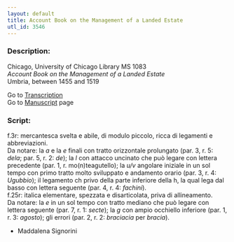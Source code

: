 ```yaml
---
layout: default
title: Account Book on the Management of a Landed Estate
utl_id: 3546
---
```


###  Description:

Chicago, University of Chicago Library MS 1083<br>
_Account Book on the Management of a Landed Estate_<br>
Umbria, between 1455 and 1519

Go to [Transcription](https://centerfordigitalhumanities.github.io/Newberry-Italian-paleography/transcriptions/313)<br>
Go to [Manuscript](https://centerfordigitalhumanities.github.io/Newberry-Italian-paleography/www/record.html?id=313) page 

###  Script:

f.3r: mercantesca svelta e abile, di modulo piccolo, ricca di legamenti e abbreviazioni.<br>
Da notare: la _a_ e la _e_ finali con tratto orizzontale prolungato (par. 3, r. 5: _dela_; par. 5, r. 2: _de_); la _l_ con attacco uncinato che può legare con lettera precedente (par. 1, r. mo(n)teagutello); la _u/v_ angolare iniziale in un sol tempo con primo tratto molto sviluppato e andamento orario (par. 3, r. 4: _Ugubbio_); il legamento ch privo della parte inferiore della h, la qual lega dal basso con lettera seguente (par. 4, r. 4: _fachini_).<br>
f.25r: italica elementare, spezzata e disarticolata, priva di allineamento.<br>
Da notare: la _e_ in un sol tempo con tratto mediano che può legare con lettera seguente (par. 7, r. 1: _secte_); la _g_ con ampio occhiello inferiore (par. 1, r. 3: _agosto_); gli errori (par. 2, r. 2: _braciacia_ per _bracia_).<br>
- Maddalena Signorini

